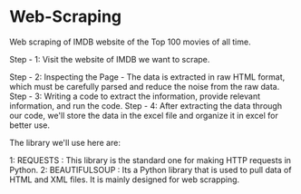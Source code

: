 # Web-Scraping
Web scraping of IMDB website of the Top 100 movies of all time.

Step - 1: Visit the website of IMDB we want to scrape.

Step - 2: Inspecting the Page - The data is extracted in raw HTML format, which must be carefully parsed and reduce the noise from the raw data.
Step - 3: Writing a code to extract the information, provide relevant information, and run the code.
Step - 4: After extracting the data through our code, we'll store the data in the excel file and organize it in excel for better use.

The library we'll use here are:

1:  REQUESTS : This library is the standard one for making HTTP requests in Python.
2:  BEAUTIFULSOUP : Its a Python library that is used to pull data of HTML and XML files. It is mainly designed for web scrapping.

